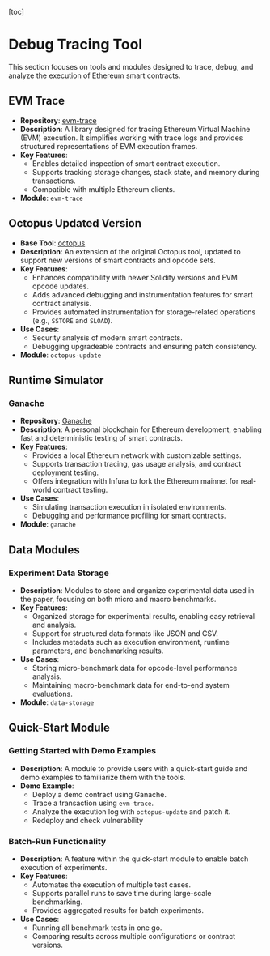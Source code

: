 [toc]

# Debug Tracing Tool

This section focuses on tools and modules designed to trace, debug, and analyze the execution of Ethereum smart contracts.

## EVM Trace

- **Repository**: [evm-trace](https://github.com/ApeWorX/evm-trace)
- **Description**: A library designed for tracing Ethereum Virtual Machine (EVM) execution. It simplifies working with trace logs and provides structured representations of EVM execution frames.
- **Key Features**:
  - Enables detailed inspection of smart contract execution.
  - Supports tracking storage changes, stack state, and memory during transactions.
  - Compatible with multiple Ethereum clients.
- **Module**: `evm-trace`

## Octopus Updated Version

- **Base Tool**: [octopus](https://github.com/FuzzingLabs/octopus)
- **Description**: An extension of the original Octopus tool, updated to support new versions of smart contracts and opcode sets.
- **Key Features**:
  - Enhances compatibility with newer Solidity versions and EVM opcode updates.
  - Adds advanced debugging and instrumentation features for smart contract analysis.
  - Provides automated instrumentation for storage-related operations (e.g., `SSTORE` and `SLOAD`).
- **Use Cases**:
  - Security analysis of modern smart contracts.
  - Debugging upgradeable contracts and ensuring patch consistency.
- **Module**: `octopus-update`

## Runtime Simulator

### Ganache

- **Repository**: [Ganache](https://archive.trufflesuite.com/ganache/)
- **Description**: A personal blockchain for Ethereum development, enabling fast and deterministic testing of smart contracts.
- **Key Features**:
  - Provides a local Ethereum network with customizable settings.
  - Supports transaction tracing, gas usage analysis, and contract deployment testing.
  - Offers integration with Infura to fork the Ethereum mainnet for real-world contract testing.
- **Use Cases**:
  - Simulating transaction execution in isolated environments.
  - Debugging and performance profiling for smart contracts.
- **Module**: `ganache`

## Data Modules

### Experiment Data Storage

- **Description**: Modules to store and organize experimental data used in the paper, focusing on both micro and macro benchmarks.
- **Key Features**:
  - Organized storage for experimental results, enabling easy retrieval and analysis.
  - Support for structured data formats like JSON and CSV.
  - Includes metadata such as execution environment, runtime parameters, and benchmarking results.
- **Use Cases**:
  - Storing micro-benchmark data for opcode-level performance analysis.
  - Maintaining macro-benchmark data for end-to-end system evaluations.
- **Module**: `data-storage`

## Quick-Start Module

### Getting Started with Demo Examples

- **Description**: A module to provide users with a quick-start guide and demo examples to familiarize them with the tools.
- **Demo Example**:
  - Deploy a demo contract using Ganache.
  - Trace a transaction using `evm-trace`.
  - Analyze the execution log with `octopus-update` and patch it.
  - Redeploy and check vulnerability

### Batch-Run Functionality

- **Description**: A feature within the quick-start module to enable batch execution of experiments.
- **Key Features**:
  - Automates the execution of multiple test cases.
  - Supports parallel runs to save time during large-scale benchmarking.
  - Provides aggregated results for batch experiments.
- **Use Cases**:
  - Running all benchmark tests in one go.
  - Comparing results across multiple configurations or contract versions.
